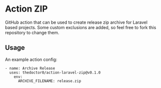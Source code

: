 # Action ZIP
GitHub action that can be used to create release zip archive for Laravel based projects.
Some custom exclusions are added, so feel free to fork this repository to change them.

## Usage

An example action config:

```
- name: Archive Release
  uses: thedoctor0/action-laravel-zip@v0.1.0
    env:
      ARCHIVE_FILENAME: release.zip
```
